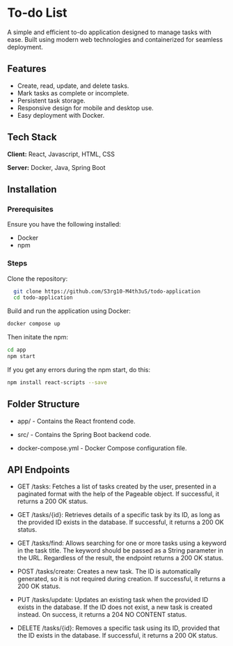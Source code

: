 
# To-do List


A simple and efficient to-do application designed to manage tasks with ease. Built using modern web technologies and containerized for seamless deployment.
## Features

- Create, read, update, and delete tasks.
- Mark tasks as complete or incomplete.
- Persistent task storage.
- Responsive design for mobile and desktop use.
- Easy deployment with Docker.


## Tech Stack

**Client:** React, Javascript, HTML, CSS

**Server:** Docker, Java, Spring Boot


## Installation

### Prerequisites

Ensure you have the following installed:

- Docker
- npm

### Steps
Clone the repository:
```bash
  git clone https://github.com/S3rg10-M4th3uS/todo-application
  cd todo-application
```
Build and run the application using Docker:
```bash
docker compose up
```
Then initate the npm:
```bash
cd app
npm start
```
If you get any errors during the npm start, do this:
```bash
npm install react-scripts --save
```
## Folder Structure

- app/ - Contains the React frontend code.

- src/ - Contains the Spring Boot backend code.

- docker-compose.yml - Docker Compose configuration file.

## API Endpoints

- GET /tasks: Fetches a list of tasks created by the user, presented in a paginated format with the help of the Pageable object. If successful, it returns a 200 OK status.

- GET /tasks/{id}: Retrieves details of a specific task by its ID, as long as the provided ID exists in the database. If successful, it returns a 200 OK status.

- GET /tasks/find: Allows searching for one or more tasks using a keyword in the task title. The keyword should be passed as a String parameter in the URL. Regardless of the result, the endpoint returns a 200 OK status.

- POST /tasks/create: Creates a new task. The ID is automatically generated, so it is not required during creation. If successful, it returns a 200 OK status.

- PUT /tasks/update: Updates an existing task when the provided ID exists in the database. If the ID does not exist, a new task is created instead. On success, it returns a 204 NO CONTENT status.

- DELETE /tasks/{id}: Removes a specific task using its ID, provided that the ID exists in the database. If successful, it returns a 200 OK status.